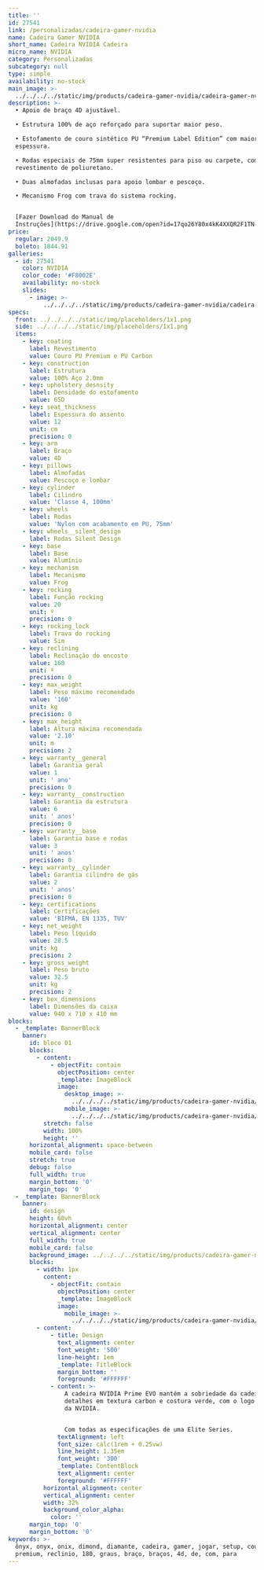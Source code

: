 ```yaml
---
title: ''
id: 27541
link: /personalizadas/cadeira-gamer-nvidia
name: Cadeira Gamer NVIDIA
short_name: Cadeira NVIDIA Cadeira
micro_name: NVIDIA
category: Personalizadas
subcategory: null
type: simple
availability: no-stock
main_image: >-
  ../../../../static/img/products/cadeira-gamer-nvidia/cadeira-gamer-nvidia-00.jpg
description: >-
  • Apoio de braço 4D ajustável.  

  • Estrutura 100% de aço reforçado para suportar maior peso.  

  • Estofamento de couro sintético PU “Premium Label Edition” com maior
  espessura.  

  • Rodas especiais de 75mm super resistentes para piso ou carpete, com
  revestimento de poliuretano.  

  • Duas almofadas inclusas para apoio lombar e pescoço.  

  • Mecanismo Frog com trava do sistema rocking.


  [Fazer Download do Manual de
  Instruções](https://drive.google.com/open?id=17qo26Y80x4kK4XXQR2F1TN-qqdkmXAc4)
price:
  regular: 2049.9
  boleto: 1844.91
galleries:
  - id: 27541
    color: NVIDIA
    color_code: '#F8002E'
    availability: no-stock
    slides:
      - image: >-
          ../../../../static/img/products/cadeira-gamer-nvidia/cadeira-gamer-nvidia-00.jpg
specs:
  front: ../../../../static/img/placeholders/1x1.png
  side: ../../../../static/img/placeholders/1x1.png
  items:
    - key: coating
      label: Revestimento
      value: Couro PU Premium e PU Carbon
    - key: construction
      label: Estrutura
      value: 100% Aço 2.0mm
    - key: upholstery_desnsity
      label: Densidade do estofamento
      value: 65D
    - key: seat_thickness
      label: Espessura do assento
      value: 12
      unit: cm
      precision: 0
    - key: arm
      label: Braço
      value: 4D
    - key: pillows
      label: Almofadas
      value: Pescoço e lombar
    - key: cylinder
      label: Cilindro
      value: 'Classe 4, 100mm'
    - key: wheels
      label: Rodas
      value: 'Nylon com acabamento em PU, 75mm'
    - key: wheels__silent_design
      label: Rodas Silent Design
    - key: base
      label: Base
      value: Alumínio
    - key: mechanism
      label: Mecanismo
      value: Frog
    - key: rocking
      label: Função rocking
      value: 20
      unit: º
      precision: 0
    - key: rocking_lock
      label: Trava do rocking
      value: Sim
    - key: reclining
      label: Reclinação do encosto
      value: 160
      unit: º
      precision: 0
    - key: max_weight
      label: Peso máximo recomendado
      value: '160'
      unit: kg
      precision: 0
    - key: max_height
      label: Altura máxima recomendada
      value: '2.10'
      unit: m
      precision: 2
    - key: warranty__general
      label: Garantia geral
      value: 1
      unit: ' ano'
      precision: 0
    - key: warranty__construction
      label: Garantia da estrutura
      value: 6
      unit: ' anos'
      precision: 0
    - key: warranty__base
      label: Garantia base e rodas
      value: 3
      unit: ' anos'
      precision: 0
    - key: warranty__cylinder
      label: Garantia cilindro de gás
      value: 2
      unit: ' anos'
      precision: 0
    - key: certifications
      label: Certificações
      value: 'BIFMA, EN 1335, TUV'
    - key: net_weight
      label: Peso líquido
      value: 28.5
      unit: kg
      precision: 2
    - key: gross_weight
      label: Peso bruto
      value: 32.5
      unit: kg
      precision: 2
    - key: box_dimensions
      label: Dimensões da caixa
      value: 940 x 710 x 410 mm
blocks:
  - _template: BannerBlock
    banner:
      id: bloco 01
      blocks:
        - content:
            - objectFit: contain
              objectPosition: center
              _template: ImageBlock
              image:
                desktop_image: >-
                  ../../../../static/img/products/cadeira-gamer-nvidia/banner-01.jpg
                mobile_image: >-
                  ../../../../static/img/products/cadeira-gamer-nvidia/banner-01.jpg
          stretch: false
          width: 100%
          height: ''
      horizontal_alignment: space-between
      mobile_card: false
      stretch: true
      debug: false
      full_width: true
      margin_bottom: '0'
      margin_top: '0'
  - _template: BannerBlock
    banner:
      id: design
      height: 60vh
      horizontal_alignment: center
      vertical_alignment: center
      full_width: true
      mobile_card: false
      background_image: ../../../../static/img/products/cadeira-gamer-nvidia/banner-02.jpg
      blocks:
        - width: 1px
          content:
            - objectFit: contain
              objectPosition: center
              _template: ImageBlock
              image:
                mobile_image: >-
                  ../../../../static/img/products/cadeira-gamer-nvidia/banner-02.jpg
        - content:
            - title: Design
              text_alignment: center
              font_weight: '500'
              line-height: 1em
              _template: TitleBlock
              margin_bottom: ''
              foreground: '#FFFFFF'
            - content: >-
                A cadeira NVIDIA Prime EVO mantém a sobriedade da cadeira, com
                detalhes em textura carbon e costura verde, com o logo oficial
                da NVIDIA.


                Com todas as especificações de uma Elite Series.
              textAlignment: left
              font_size: calc(1rem + 0.25vw)
              line_height: 1.35em
              font_weight: '300'
              _template: ContentBlock
              text_alignment: center
              foreground: '#FFFFFF'
          horizontal_alignment: center
          vertical_alignment: center
          width: 32%
          background_color_alpha:
            color: ''
      margin_top: '0'
      margin_bottom: '0'
keywords: >-
  ônyx, onyx, onix, dimond, diamante, cadeira, gamer, jogar, setup, couro, pu,
  premium, reclinio, 180, graus, braço, braços, 4d, de, com, para
---
```

